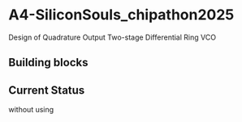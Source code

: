 # A4-SiliconSouls_chipathon2025
Design of Quadrature Output Two-stage Differential Ring VCO
## Building blocks
## Current Status
without using